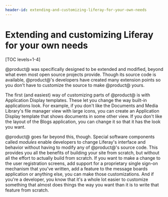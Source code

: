 ```yaml
---
header-id: extending-and-customizing-liferay-for-your-own-needs
---
```


# Extending and customizing Liferay for your own needs

[TOC levels=1-4]

@product@ was specifically designed to be extended and modified, beyond what
even most open source projects provide. Though its source code is available,
@product@'s developers have created many extension points so you don't have to
customize the source to make @product@ yours. 

The first (and easiest) way of customizing parts of @product@ is with
Application Display templates. These let you change the way built-in
applications look. For example, if you don't like the Documents and Media
Library's file manager view with large icons, you can create an Application
Display template that shows documents in some other view. If you don't like the
layout of the Blogs application, you can change it so that it has the look you
want. 

@product@ goes far beyond this, though. Special software components called
*modules* enable developers to change Liferay's interface and behavior without
having to modify any of @product@'s source code. This provides you all the
benefits of building your site from scratch, but without all the effort to
actually build from scratch. If you want to make a change to the user
registration screens, add support for a proprietary single sign-on mechanism
that you've written, add a feature to the message boards application or
anything else, you can make those customizations. And if you're a developer,
you know that it's a whole lot easier to customize something that almost does
things the way you want than it is to write that feature from scratch. 
